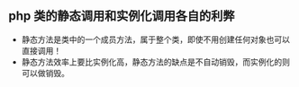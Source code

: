 ## php 类的静态调用和实例化调用各自的利弊

- 静态方法是类中的一个成员方法，属于整个类，即使不用创建任何对象也可以直接调用！
- 静态方法效率上要比实例化高，静态方法的缺点是不自动销毁，而实例化的则可以做销毁。